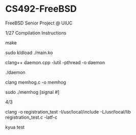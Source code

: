 # CS492-FreeBSD
FreeBSD Senior Project @ UIUC

1/27 Compilation Instructions

make

sudo kldload ./main.ko

clang++ daemon.cpp -lutil -pthread -o daemon

./daemon

clang memhog.c -o memhog

sudo ./memhog [signal #]

4/3

clang -o registration_test -I/usr/local/include -L/usr/local/lib registration_test.c -latf-c 

kyua test
